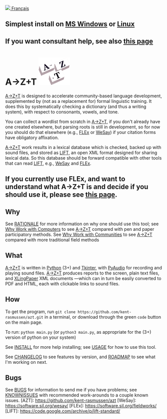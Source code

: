 <a href="https://gitlocalize.com/repo/7965/fr?utm_source=badge"> <img src="https://gitlocalize.com/repo/7965/fr/badge.svg" /> </a>
<a href="fr/README.md">Français</a>
## Simplest install on [MS Windows](SIMPLEINSTALL.md) or [Linux](SIMPLEINSTALL_LINUX.md)
## If you want consultant help, see also [this page](HELP_PREREQUISITES.md)

# A→Z+T ![CV](../images/AZT%20stacks6_icon.png "AZT")

[A→Z+T](AZT) is designed to accelerate community-based language development, supplemented by (not as a replacement for) formal linguistic training. It does this by systematically checking a dictionary (and thus a writing system), with respect to consonants, vowels, and tone.

You can collect a wordlist from scratch in [A→Z+T](AZT), if you don't already have one created elsewhere, but parsing roots is still in development, so for now you should do that elsewhere (e.g., [FLEx](FLEx) or [WeSay](WeSay)) if your citation forms have obligatory affixation.

[A→Z+T](AZT) work results in a lexical database which is checked, backed up with sound files, and stored as [LIFT](LIFT), an open XML format designed for sharing lexical data. So this database should be forward compatible with other tools that can read [LIFT](LIFT), e.g., [WeSay](WeSay) and [FLEx](FLEx).

## If you currently use FLEx, and want to understand what A→Z+T is and decide if you should use it, please see [this page](OWL_GUIDE.md).

<!-- It is designed to *supplement* (not replace) formal training, on the one hand, and *facilitate* a particular kind of language development on the other, so it may not do what you want —it certainly does not do everything. If you want to get as many people involved in the development of their own language as possible, in a manner that results in a checked lexical database backed up by sound files, then this tool is for you. -->
## Why
See [RATIONALE](RATIONALE.md) for more information on why one should use this tool; see [Why Work with Computers](WHYCOMPUTERS.md) to see [A→Z+T](AZT) compared with pen and paper participatory methods. See [Why Work with Communities](WHYCOMMUNITIES.md) to see [A→Z+T](AZT) compared with more traditional field methods

## What
[A→Z+T](AZT) is written in [Python](https://python.org) (3+) and [Tkinter](https://docs.python.org/3/library/tkinter.html), with [PyAudio](https://pypi.org/project/PyAudio/) for recording and playing sound files. [A→Z+T](AZT) produces reports to the screen, plain text files, and [XLingPaper](https://software.sil.org/xlingpaper/) XML documents —which can in turn be easily converted to PDF and HTML, each with clickable links to sound files.

## How
To get the program, run `git clone https://github.com/kent-rasmussen/azt.git` in a terminal, or download through the green `code` button on the main page.

To run: `python main.py` (or `python3 main.py`, as appropriate for the (3+) version of python on your system)

See [INSTALL](INSTALL.md) for more help installing; see [USAGE](USAGE.md) for how to use this tool.

See [CHANGELOG](CHANGELOG.md) to see features by version, and [ROADMAP](ROADMAP.md) to see what I'm working on next.

## Bugs
See [BUGS](BUGS.md) for information to send me if you have problems; see [KNOWNISSUES](KNOWNISSUES.md) with recommended work-arounds to a couple known issues.
[AZT]: https://github.com/kent-rasmussen/azt
[WeSay]: https://software.sil.org/wesay/
[FLEx]: https://software.sil.org/fieldworks/
[LIFT]: https://code.google.com/archive/p/lift-standard/
